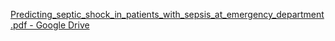 [Predicting_septic_shock_in_patients_with_sepsis_at_emergency_department.pdf - Google Drive](https://drive.google.com/file/d/12vcKq3gg3a_dV8G92z61KYXhdKyvarhB/view)